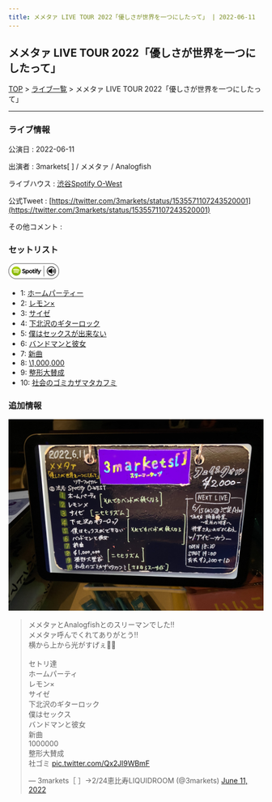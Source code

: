 ```yaml
---
title: メメタァ LIVE TOUR 2022「優しさが世界を一つにしたって」 | 2022-06-11
---
```

## メメタァ LIVE TOUR 2022「優しさが世界を一つにしたって」

[TOP](/setlist/) > [ライブ一覧](lives.html) > メメタァ LIVE TOUR 2022「優しさが世界を一つにしたって」

___

### ライブ情報

公演日
:    2022-06-11

出演者
:    3markets[ ] / メメタァ / Analogfish

ライブハウス
:    [渋谷Spotify O-West](livehouse009.html)

公式Tweet
:    [https://twitter.com/3markets/status/1535571107243520001](https://twitter.com/3markets/status/1535571107243520001)

その他コメント
:    

### セットリスト


[![play with spotify](images/spotify-icon.png)](https://open.spotify.com/playlist/5zB6FZE6sUPHmSn1qz3WZo)



*  1: [ホームパーティー](song011.html)
*  2: [レモン×](song003.html)
*  3: [サイゼ](song004.html)
*  4: [下北沢のギターロック](song015.html)
*  5: [僕はセックスが出来ない](song006.html)
*  6: [バンドマンと彼女](song009.html)
*  7: [新曲](song001.html)
*  8: [\1,000,000](song022.html)
*  9: [整形大賛成](song005.html)
*  10: [社会のゴミカザマタカフミ](song002.html)


### 追加情報


[![セトリ画像](images/018.jpg)](images/018.jpg)


<blockquote class="twitter-tweet"><p lang="ja" dir="ltr">メメタァとAnalogfishとのスリーマンでした‼️<br>メメタァ呼んでくれてありがとう‼️<br>横から上から光がすげぇ🔆🔆<br><br>セトリ達<br>ホームパーティ<br>レモン×<br>サイゼ<br>下北沢のギターロック<br>僕はセックス<br>バンドマンと彼女<br>新曲<br>1000000<br>整形大賛成<br>社ゴミ <a href="https://t.co/Qx2Jl9WBmF">pic.twitter.com/Qx2Jl9WBmF</a></p>&mdash; 3markets［ ］→2/24恵比寿LIQUIDROOM (@3markets) <a href="https://twitter.com/3markets/status/1535571107243520001?ref_src=twsrc%5Etfw">June 11, 2022</a></blockquote>
<script async src="https://platform.twitter.com/widgets.js" charset="utf-8"></script>


